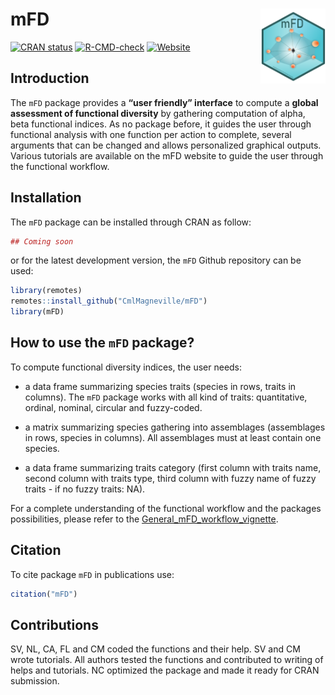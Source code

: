 # mFD <img src="man/figures/mFDsticker.png" height="120" align="right" alt = "mFD sticker"/>

<!-- badges: start -->

[![CRAN
status](https://www.r-pkg.org/badges/version/mFD)](https://CRAN.R-project.org/package=mFD)
[![R-CMD-check](https://github.com/CmlMagneville/mFD/workflows/R-CMD-check/badge.svg)](https://github.com/CmlMagneville/mFD/actions)
[![Website](https://img.shields.io/badge/Website-visit-blue?style=flat&logo=html5)](https://cmlmagneville.github.io/mFD/index.html)
<!-- badges: end -->

## Introduction

The `mFD` package provides a **“user friendly” interface** to compute a
**global assessment of functional diversity** by gathering computation
of alpha, beta functional indices. As no package before, it guides the
user through functional analysis with one function per action to
complete, several arguments that can be changed and allows personalized
graphical outputs. Various tutorials are available on the mFD website to
guide the user through the functional workflow.

## Installation

The `mFD` package can be installed through CRAN as follow:

``` r
## Coming soon
```

or for the latest development version, the `mFD` Github repository can
be used:

``` r
library(remotes)
remotes::install_github("CmlMagneville/mFD")
library(mFD)
```

## How to use the `mFD` package?

To compute functional diversity indices, the user needs:

  - a data frame summarizing species traits (species in rows, traits in
    columns). The `mFD` package works with all kind of traits:
    quantitative, ordinal, nominal, circular and fuzzy-coded.

  - a matrix summarizing species gathering into assemblages (assemblages
    in rows, species in columns). All assemblages must at least contain
    one species.

  - a data frame summarizing traits category (first column with traits
    name, second column with traits type, third column with fuzzy name
    of fuzzy traits - if no fuzzy traits: NA).

For a complete understanding of the functional workflow and the packages
possibilities, please refer to the
[General\_mFD\_workflow\_vignette](https://cmlmagneville.github.io/mFD/articles/mFD_general_workflow.html).

## Citation

To cite package `mFD` in publications use:

``` r
citation("mFD")
```

## Contributions

SV, NL, CA, FL and CM coded the functions and their help. SV and CM
wrote tutorials. All authors tested the functions and contributed to
writing of helps and tutorials. NC optimized the package and made it
ready for CRAN submission.
